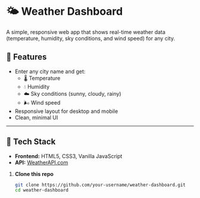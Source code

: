 # 🌤️ Weather Dashboard
A simple, responsive web app that shows real-time weather data (temperature, humidity, sky conditions, and wind speed) for any city.
## 🚀 Features

- Enter any city name and get:
  - 🌡️ Temperature
  - 💧 Humidity
  - ☁️ Sky conditions (sunny, cloudy, rainy)
  - 🌬️ Wind speed
- Responsive layout for desktop and mobile
- Clean, minimal UI

---

## 🧰 Tech Stack

- **Frontend:** HTML5, CSS3, Vanilla JavaScript  
- **API:** [WeatherAPI.com](https://www.weatherapi.com/)
1. **Clone this repo**  
   ```bash
   git clone https://github.com/your-username/weather-dashboard.git
   cd weather-dashboard
